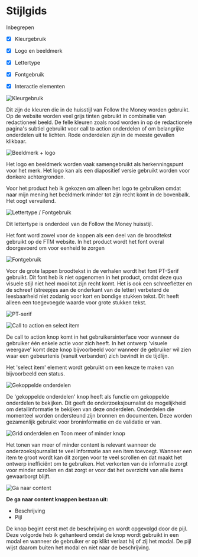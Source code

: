 # Stijlgids

Inbegrepen
- [x] Kleurgebruik
- [x] Logo en beeldmerk
- [x] Lettertype
- [x] Fontgebruik
- [x] Interactie elementen


![Kleurgebruik](content/stijlgids1.png)

Dit zijn de kleuren die in de huisstijl van Follow the Money worden gebruikt. Op de website worden veel grijs tinten gebruikt in combinatie van redactioneel beeld. De felle kleuren zoals rood worden in op de redactionele pagina's subtiel gebruikt voor call to action onderdelen of om belangrijke onderdelen uit te lichten. Rode onderdelen zijn in de meeste gevallen klikbaar.

<!--Op de website wordt veel redactioneel beeld gebruikt, deze brengen de content tot leven. -->

![Beeldmerk + logo](content/stijlgids2.png)

Het logo en beeldmerk worden vaak samengebruikt als herkenningspunt voor het merk. Het logo kan als een diapositief versie gebruikt worden voor donkere achtergronden.

Voor het product heb ik gekozen om alleen het logo te gebruiken omdat naar mijn mening het beeldmerk minder tot zijn recht komt in de bovenbalk. Het oogt vervuilend.


![Lettertype / Fontgebruik](content/stijlgids3.png)

Dit lettertype is onderdeel van de Follow the Money huisstijl. 

Het font word zowel voor de koppen als een deel van de broodtekst gebruikt op de FTM website. In het product wordt het font overal doorgevoerd om voor eenheid te zorgen

 
![Fontgebruik](content/stijlgids4.png)

Voor de grote lappen broodtekst in de verhalen wordt het font PT-Serif gebruikt. Dit font heb ik niet opgenomen in het product, omdat deze qua visuele stijl niet heel mooi tot zijn recht komt. Het is ook een schreefletter en de schreef (streepjes aan de onderkant van de letter) verbeterd de leesbaarheid niet zodanig voor kort en bondige stukken tekst. Dit heeft alleen een toegevoegde waarde voor grote stukken tekst.

![PT-serif](content/pt-serif.png)




![Call to action en select item](content/stijlgids5.png)

De call to action knop komt in het gebruikersinterface voor wanneer de gebruiker één enkele actie voor zich heeft. In het ontwerp 'visuele weergave' komt deze knop bijvoorbeeld voor wanneer de gebruiker wil zien waar een gebeurtenis (vanuit verbanden) zich bevindt in de tijdlijn.

Het 'select item' element wordt gebruikt om een keuze te maken van bijvoorbeeld een status.

![Gekoppelde onderdelen](content/stijlgids6.png)

De 'gekoppelde onderdelen' knop heeft als functie om gekoppelde onderdelen te bekijken. Dit geeft de onderzoeksjournalist de mogelijkheid om detailinformatie te bekijken van deze onderdelen. Onderdelen die momenteel worden ondersteund zijn bronnen en documenten. Deze worden gezamenlijk gebruikt voor broninformatie en de validatie er van.


![Grid onderdelen en Toon meer of minder knop](content/stijlgids8.png)



Het tonen van meer of minder content is relevant wanneer de onderzoeksjournalist te veel informatie aan een item toevoegt. Wanneer een item te groot wordt kan dit zorgen voor te veel scrollen en dat maakt het ontwerp inefficiënt om te gebruiken. Het verkorten van de informatie zorgt voor minder scrollen en dat zorgt er voor dat het overzicht van alle items gewaarborgt blijft.



![Ga naar content](content/stijlgids9.png)

__De ga naar content knoppen bestaan uit:__

* Beschrijving
* Pijl


De knop begint eerst met de beschrijving en wordt opgevolgd door de pijl. Deze volgorde heb ik gehanteerd omdat de knop wordt gebruikt in een modal en wanneer de gebruiker er op klikt verlaat hij of zij het modal. De pijl wijst daarom  buiten het modal en niet naar de beschrijving.
